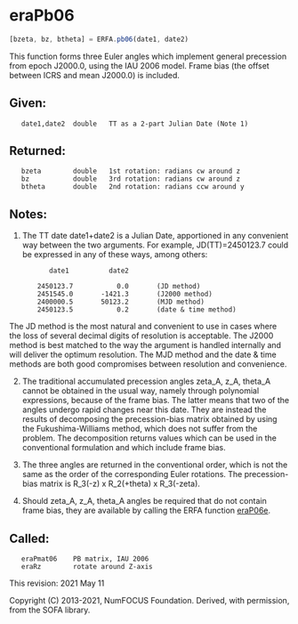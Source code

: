 # eraPb06

```js
[bzeta, bz, btheta] = ERFA.pb06(date1, date2)
```

This function forms three Euler angles which implement general
precession from epoch J2000.0, using the IAU 2006 model.  Frame
bias (the offset between ICRS and mean J2000.0) is included.

## Given:
```
   date1,date2  double   TT as a 2-part Julian Date (Note 1)
```

## Returned:
```
   bzeta        double   1st rotation: radians cw around z
   bz           double   3rd rotation: radians cw around z
   btheta       double   2nd rotation: radians ccw around y
```

## Notes:

1) The TT date date1+date2 is a Julian Date, apportioned in any
   convenient way between the two arguments.  For example,
   JD(TT)=2450123.7 could be expressed in any of these ways,
   among others:

```
          date1          date2

       2450123.7           0.0       (JD method)
       2451545.0       -1421.3       (J2000 method)
       2400000.5       50123.2       (MJD method)
       2450123.5           0.2       (date & time method)
```

   The JD method is the most natural and convenient to use in
   cases where the loss of several decimal digits of resolution
   is acceptable.  The J2000 method is best matched to the way
   the argument is handled internally and will deliver the
   optimum resolution.  The MJD method and the date & time methods
   are both good compromises between resolution and convenience.

2) The traditional accumulated precession angles zeta_A, z_A,
   theta_A cannot be obtained in the usual way, namely through
   polynomial expressions, because of the frame bias.  The latter
   means that two of the angles undergo rapid changes near this
   date.  They are instead the results of decomposing the
   precession-bias matrix obtained by using the Fukushima-Williams
   method, which does not suffer from the problem.  The
   decomposition returns values which can be used in the
   conventional formulation and which include frame bias.

3) The three angles are returned in the conventional order, which
   is not the same as the order of the corresponding Euler
   rotations.  The precession-bias matrix is
   R_3(-z) x R_2(+theta) x R_3(-zeta).

4) Should zeta_A, z_A, theta_A angles be required that do not
   contain frame bias, they are available by calling the ERFA
   function [eraP06e][1].

## Called:
```
   eraPmat06    PB matrix, IAU 2006
   eraRz        rotate around Z-axis
```

This revision:  2021 May 11

Copyright (C) 2013-2021, NumFOCUS Foundation.
Derived, with permission, from the SOFA library.


[1]: era.p06e.md
